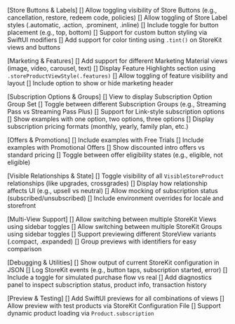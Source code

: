 [Store Buttons & Labels]
[] Allow toggling visibility of Store Buttons (e.g., cancellation, restore, redeem code, policies)
[] Allow toggling of Store Label styles (.automatic, .action, .prominent, .inline)
[] Include toggle for button placement (e.g., top, bottom)
[] Support for custom button styling via SwiftUI modifiers
[] Add support for color tinting using `.tint()` on StoreKit views and buttons

[Marketing & Features]
[] Add support for different Marketing Material views (image, video, carousel, text)
[] Display Feature Highlights section using `.storeProductViewStyle(.features)`
[] Allow toggling of feature visibility and layout
[] Include option to show or hide marketing header

[Subscription Options & Groups]
[] View to display Subscription Option Group Set
[] Toggle between different Subscription Groups (e.g., Streaming Pass vs Streaming Pass Plus)
[] Support for Link-style subscription options
[] Show examples with one option, two options, three options
[] Display subscription pricing formats (monthly, yearly, family plan, etc.)

[Offers & Promotions]
[] Include examples with Free Trials
[] Include examples with Promotional Offers
[] Show discounted intro offers vs standard pricing
[] Toggle between offer eligibility states (e.g., eligible, not eligible)

[Visible Relationships & State]
[] Toggle visibility of all `VisibleStoreProduct` relationships (like upgrades, crossgrades)
[] Display how relationship affects UI (e.g., upsell vs neutral)
[] Allow mocking of subscription status (subscribed/unsubscribed)
[] Include environment overrides for locale and storefront

[Multi-View Support]
[] Allow switching between multiple StoreKit Views using sidebar toggles
[] Allow switching between multiple StoreKit Groups using sidebar toggles
[] Support previewing different StoreView variants (.compact, .expanded)
[] Group previews with identifiers for easy comparison

[Debugging & Utilities]
[] Show output of current StoreKit configuration in JSON
[] Log StoreKit events (e.g., button taps, subscription started, error)
[] Include a toggle for simulated purchase flow vs real
[] Add diagnostics panel to inspect subscription status, product info, transaction history

[Preview & Testing]
[] Add SwiftUI previews for all combinations of views
[] Allow preview with test products via StoreKit Configuration File
[] Support dynamic product loading via `Product.subscription`
